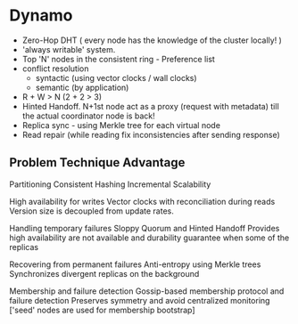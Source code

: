 # Dynamo

- Zero-Hop DHT ( every node has the knowledge of the cluster locally! )
- 'always writable' system.
- Top 'N' nodes in the consistent ring - Preference list 
- conflict resolution
    - syntactic (using vector clocks / wall clocks)
    - semantic (by application)
- R + W > N (2 + 2 > 3)
- Hinted Handoff. N+1st node act as a proxy (request with metadata) till the actual coordinator node is back!
- Replica sync - using Merkle tree for each virtual node
- Read repair (while reading fix inconsistencies after sending response)

Problem                               Technique                                               Advantage 
--------------------------------------------------------------------------------------------------------
Partitioning                          Consistent Hashing                                      Incremental Scalability                 

High availability for writes          Vector clocks with reconciliation during reads          Version size is decoupled from update rates.     

Handling temporary failures           Sloppy Quorum and Hinted Handoff                        Provides high availability 
are not available                                                                             and durability guarantee when some of the replicas 
          
Recovering from permanent failures    Anti-entropy using Merkle trees                         Synchronizes divergent replicas on the background   

Membership and failure detection      Gossip-based membership protocol and failure detection  Preserves symmetry and avoid centralized monitoring
                                      ['seed' nodes are used for membership bootstrap]






